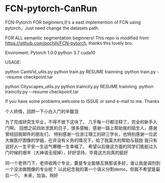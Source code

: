 # FCN-pytorch-CanRun
FCN-Pytorch FOR beginners,It's a east implemention of FCN using pytorch，Just need change the datasets path.

FOR ALL semantic segmentation beginners! 
This repo is modified from https://github.com/pochih/FCN-pytorch, thanks this lovely bro.

Enviroment: Pytorch 1.0.0 python 3.7 cuda10

USAGE:

python CamVid_utlis.py
python train.py
RESUME trainning :python train.py --resume checkpoint.tar 


python Cityscapes_utlis.py
python traincity.py
RESUME trainning :python traincity.py --resume checkpoint.tar 


If you have some problems,welcome to ISSUE or send e-mail to me. Thanks

个人矫情，回顾一下小白入门的辛酸泪

为了完成研究生毕业，不得不放下这块了。 几乎每一行都注释了，完全的新手入门啊。 回想之前四处求医的日子，很多感触，感谢一路上帮助我的陌生人，感谢曾经回我邮件的朋友们， 特别感谢一位浙江理工的研三学长，也特别感谢一位武大做医疗图像的学姐，在并没有义务的情况下，给了我莫大的帮助与鼓励 我只有说好人一生平安一生运气爆棚一生幸福了。 希望以后做这方面的同学们能挺过入门时候的艰辛（大神请无视掉），好好坚持，毕竟这方向真的挺好

同一个老师门下，老师收两个专业，要是专业能够互换那该多好，谁让我是调剂到一个没法做图像的专业呢？ 以此纪念我的第一个语义分割demo，但我不希望是最后一个。 未来，加油，祝好

